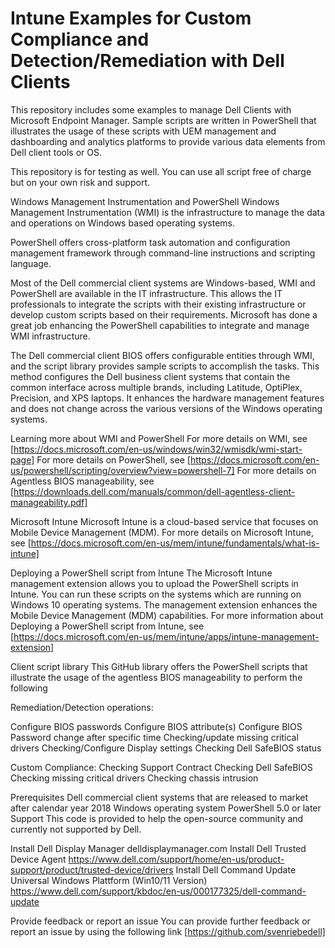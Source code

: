 # Intune Examples for Custom Compliance and Detection/Remediation with Dell Clients

This repository includes some examples to manage Dell Clients with Microsoft Endpoint Manager. Sample scripts are written in PowerShell that illustrates the usage of these scripts with UEM management and dashboarding and analytics platforms to provide various data elements from Dell client tools or OS.

This repository is for testing as well. You can use all script free of charge but on your own risk and support.



Windows Management Instrumentation and PowerShell
Windows Management Instrumentation (WMI) is the infrastructure to manage the data and operations on Windows based operating systems.

PowerShell offers cross-platform task automation and configuration management framework through command-line instructions and scripting language.

Most of the Dell commercial client systems are Windows-based, WMI and PowerShell are available in the IT infrastructure. This allows the IT professionals to integrate the scripts with their existing infrastructure or develop custom scripts based on their requirements. Microsoft has done a great job enhancing the PowerShell capabilities to integrate and manage WMI infrastructure.

The Dell commercial client BIOS offers configurable entities through WMI, and the script library provides sample scripts to accomplish the tasks. This method configures the Dell business client systems that contain the common interface across multiple brands, including Latitude, OptiPlex, Precision, and XPS laptops. It enhances the hardware management features and does not change across the various versions of the Windows operating systems.

Learning more about WMI and PowerShell
For more details on WMI, see [https://docs.microsoft.com/en-us/windows/win32/wmisdk/wmi-start-page] For more details on PowerShell, see [https://docs.microsoft.com/en-us/powershell/scripting/overview?view=powershell-7] For more details on Agentless BIOS manageability, see [https://downloads.dell.com/manuals/common/dell-agentless-client-manageability.pdf]

Microsoft Intune
Microsoft Intune is a cloud-based service that focuses on Mobile Device Management (MDM). For more details on Microsoft Intune, see [https://docs.microsoft.com/en-us/mem/intune/fundamentals/what-is-intune]

Deploying a PowerShell script from Intune
The Microsoft Intune management extension allows you to upload the PowerShell scripts in Intune. You can run these scripts on the systems which are running on Windows 10 operating systems. The management extension enhances the Mobile Device Management (MDM) capabilities. For more information about Deploying a PowerShell script from Intune, see [https://docs.microsoft.com/en-us/mem/intune/apps/intune-management-extension]

Client script library
This GitHub library offers the PowerShell scripts that illustrate the usage of the agentless BIOS manageability to perform the following 

Remediation/Detection operations:

Configure BIOS passwords
Configure BIOS attribute(s)
Configure BIOS Password change after specific time
Checking/update missing critical drivers
Checking/Configure Display settings
Checking Dell SafeBIOS status

Custom Compliance:
Checking Support Contract
Checking Dell SafeBIOS
Checking missing critical drivers
Checking chassis intrusion

Prerequisites
Dell commercial client systems that are released to market after calendar year 2018
Windows operating system
PowerShell 5.0 or later
Support
This code is provided to help the open-source community and currently not supported by Dell.

Install Dell Display Manager delldisplaymanager.com
Install Dell Trusted Device Agent https://www.dell.com/support/home/en-us/product-support/product/trusted-device/drivers
Install Dell Command Update Universal Windows Plattform (Win10/11 Version) https://www.dell.com/support/kbdoc/en-us/000177325/dell-command-update

Provide feedback or report an issue
You can provide further feedback or report an issue by using the following link [https://github.com/svenriebedell]